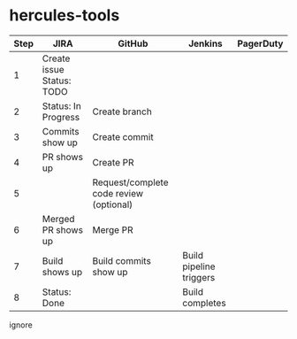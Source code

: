 # hercules-tools


| Step | JIRA | GitHub | Jenkins | PagerDuty |  
|-|-|-|-|-|
| 1 | Create issue Status: TODO |  |  |  |
| 2 | Status: In Progress | Create branch |  |  |
| 3 | Commits show up | Create commit |  |  | 
| 4 | PR shows up | Create PR |  |  |
| 5 |  | Request/complete code review (optional) |  |  |  
| 6 | Merged PR shows up | Merge PR |  |  |
| 7 | Build shows up | Build commits show up | Build pipeline triggers |  |   
| 8 | Status: Done |  | Build completes |  |

ignore
